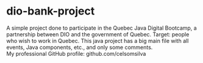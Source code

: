 # dio-bank-project
A simple project done to participate in the Quebec Java Digital Bootcamp, a partnership between DIO and the government of Quebec. Target: people who wish to work in Quebec. This java project has a big main file with all events, Java components, etc., and only some comments.</br>
My professional GitHub profile: github.com/celsomsilva
